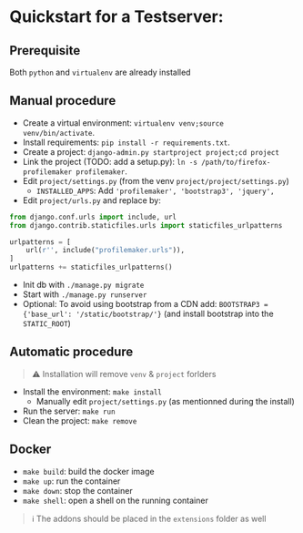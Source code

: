 # Quickstart for a Testserver:

## Prerequisite

Both `python` and `virtualenv` are already installed

## Manual procedure

- Create a virtual environment: ``virtualenv venv;source venv/bin/activate``.
- Install requirements: ``pip install -r requirements.txt``.
- Create a project: ``django-admin.py startproject project;cd project``
- Link the project (TODO: add a setup.py): ``ln -s /path/to/firefox-profilemaker profilemaker``.
- Edit ``project/settings.py`` (from the venv ``project/project/settings.py``)
  - ``INSTALLED_APPS``: Add ``'profilemaker', 'bootstrap3', 'jquery',``
- Edit ``project/urls.py`` and replace by:
```python
from django.conf.urls import include, url
from django.contrib.staticfiles.urls import staticfiles_urlpatterns

urlpatterns = [
    url(r'', include("profilemaker.urls")),
]
urlpatterns += staticfiles_urlpatterns()
```
- Init db with ``./manage.py migrate``
- Start with ``./manage.py runserver``
- Optional: To avoid using bootstrap from a CDN add: ``BOOTSTRAP3 = {'base_url': '/static/bootstrap/'}`` (and install bootstrap into the ``STATIC_ROOT``)

## Automatic procedure

> :warning: Installation will remove `venv` & `project` forlders

- Install the environment: `make install`
  - Manually edit ``project/settings.py`` (as mentionned during the install)
- Run the server: `make run`
- Clean the project: `make remove`

## Docker

- `make build`: build the docker image
- `make up`: run the container
- `make down`: stop the container
- `make shell`: open a shell on the running container

> :information_source: The addons should be placed in the `extensions` folder as well
